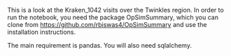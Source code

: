 This is a look at the Kraken_1042 visits over the Twinkles region. In order to run the notebook, you need the package OpSimSummary, which you can clone from https://github.com/rbiswas4/OpSimSummary
and use the installation instructions.

The main requirement is pandas. You will also need sqlalchemy.

